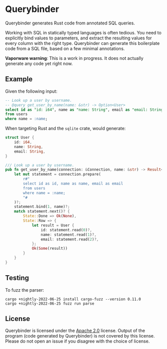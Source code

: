 # Querybinder

Querybinder generates Rust code from annotated SQL queries.

Working with SQL in statically typed languages is often tedious. You need to
explicitly bind values to parameters, and extract the resulting values for every
column with the right type. Querybinder can generate this boilerplate code from
a SQL file, based on a few minimal annotations.

**Vaporware warning**: This is a work in progress. It does not actually generate
any code yet right now.

## Example

Given the following input:

```sql
-- Look up a user by username.
-- @query get_user_by_name(name: &str) -> Option<User>
select id as "id: i64", name as "name: String", email as "email: String"
from users
where name = :name;
```

When targeting Rust and the `sqlite` crate, would generate:

```rust
struct User {
    id: i64,
    name: String,
    email: String,
}

/// Look up a user by username.
pub fn get_user_by_name(connection: &Connection, name: &str) -> Result<Option<User>> {
    let mut statement = connection.prepare(
        r#"
        select id as id, name as name, email as email
        from users
        where name = :name;
        "#
    )?;
    statement.bind(1, name)?;
    match statement.next()? {
        State::Done => Ok(None),
        State::Row => {
            let result = User {
                id: statement.read(0)?,
                name: statement.read(1)?,
                email: statement.read(2)?,
            };
            Ok(Some(result))
        }
    }
}
```

## Testing

To fuzz the parser:

```
cargo +nightly-2022-06-25 install cargo-fuzz --version 0.11.0
cargo +nightly-2022-06-25 fuzz run parse
```

## License

Querybinder is licensed under the [Apache 2.0][apache2] license. Output of the
program (code generated by Querybinder) is not covered by this license. Please
do not open an issue if you disagree with the choice of license.

[apache2]: https://www.apache.org/licenses/LICENSE-2.0
